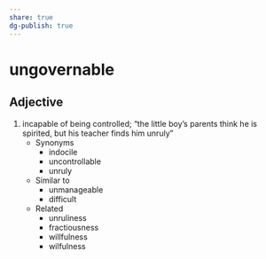 ```yaml
---
share: true
dg-publish: true
---
```

# ungovernable


## Adjective

1. incapable of being controlled; “the little boy’s parents think he is spirited, but his teacher finds him unruly”
	- Synonyms
		- indocile
		- uncontrollable
		- unruly
	- Similar to
		- unmanageable
		- difficult
	- Related
		- unruliness
		- fractiousness
		- willfulness
		- wilfulness

